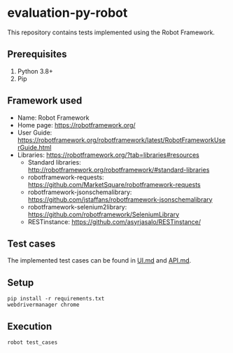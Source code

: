 # evaluation-py-robot

This repository contains tests implemented using the Robot Framework.

## Prerequisites

1. Python 3.8+
1. Pip

## Framework used

* Name: Robot Framework
* Home page: https://robotframework.org/
* User Guide: https://robotframework.org/robotframework/latest/RobotFrameworkUserGuide.html
* Libraries: https://robotframework.org/?tab=libraries#resources
  * Standard libraries: http://robotframework.org/robotframework/#standard-libraries
  * robotframework-requests: https://github.com/MarketSquare/robotframework-requests
  * robotframework-jsonschemalibrary: https://github.com/jstaffans/robotframework-jsonschemalibrary
  * robotframework-selenium2library: https://github.com/robotframework/SeleniumLibrary
  * RESTinstance: https://github.com/asyrjasalo/RESTinstance/

## Test cases

The implemented test cases can be found in [UI.md](test_cases/UI.md) and [API.md](test_cases/API.md).

## Setup

```shell
pip install -r requirements.txt
webdrivermanager chrome
```

## Execution

```shell
robot test_cases
```